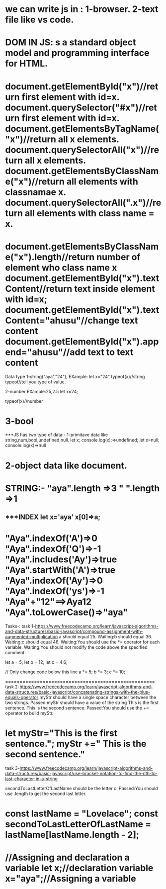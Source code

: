 we can write js in :
1-browser.
2-text file like vs code.
======================
DOM IN JS: s a standard object model and programming interface for HTML.
======================
document.getElementById("x")//return first element with id=x.
document.querySelector("#x")//return first element with id=x.
document.getElementsByTagName("x")//return all x elements.
document.querySelectorAll("x")//return all x elements.
document.getElementsByClassName("x")//return all elements with classnamae x.
document.querySelectorAll(".x")//return all elements with class name = x.
===============================================
document.getElementsByClassName("x").length//return number of element who class name x
document.getElementById("x").textContent//return text inside element with id=x; 
document.getElementById("x").textContent="ahusu"//change text content
document.getElementById("x").append="ahusu"//add text to text content
===============================================
Data type
1-string("aya","24");
EXample:
let x="24"
typeof(x)//string
typeof//tell you type of value.

2-number
EXample:25,2.5
let x=24;

typeof(x)//number

3-bool
===============
***JS has two type of data:-
1-primitave data like string,num,bool,undefined,null.
let x;
console.log(x);=>undefined;
let x=null;
console.log(x)=>null

2-object data like document.
==========================
STRING:-
"aya".length =>3
" ".length =>1
================================================
***INDEX
let x='aya'
x[0]=>a;
--------
"Aya".indexOf('A')=>0
"Aya".indexOf('Q')=>-1
"Aya".includes('Ay')=>true
"Aya".startWith('A')=>true
"Aya".indexOf('Ay')=>0
"Aya".indexOf('ys')=>-1
"Aya"+"12"==>Aya12
"Aya".toLowerCase()=>"aya"
================================================
Tasks-:
task 1-https://www.freecodecamp.org/learn/javascript-algorithms-and-data-structures/basic-javascript/compound-assignment-with-augmented-multiplication
a should equal 25.
Waiting:b should equal 36.
Waiting:c should equal 46.
Waiting:You should use the *= operator for each variable.
Waiting:You should not modify the code above the specified comment.

let a = 5;
let b = 12;
let c = 4.6;

// Only change code below this line
a *= 5;
b *= 3;
c *= 10;

====================================================
task 2-https://www.freecodecamp.org/learn/javascript-algorithms-and-data-structures/basic-javascript/concatenating-strings-with-the-plus-equals-operator
myStr should have a single space character between the two strings.
Passed:myStr should have a value of the string This is the first sentence. This is the second sentence.
Passed:You should use the += operator to build myStr.

let myStr="This is the first sentence.";
myStr +=" This is the second sentence."
==================================
task 3-https://www.freecodecamp.org/learn/javascript-algorithms-and-data-structures/basic-javascript/use-bracket-notation-to-find-the-nth-to-last-character-in-a-string

secondToLastLetterOfLastName should be the letter c.
Passed:You should use .length to get the second last letter.

const lastName = "Lovelace";
const secondToLastLetterOfLastName = lastName[lastName.length - 2];
===============================================
//Assigning and declaration  a variable
let x;//declaration variable
x="aya";//Assigning a variable
===============================================
